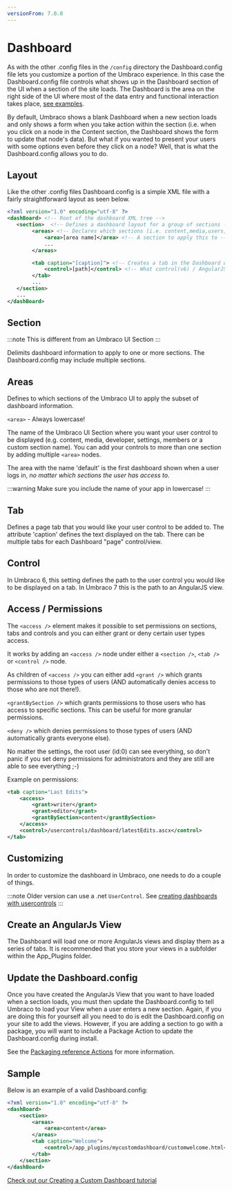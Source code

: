 ```yaml
---
versionFrom: 7.0.0
---
```


# Dashboard

As with the other .config files in the `/config` directory the Dashboard.config file lets you customize a portion of the Umbraco experience. In this case the Dashboard.config file controls what shows up in the Dashboard section of the UI when a section of the site loads. The Dashboard is the area on the right side of the UI where most of the data entry and functional interaction takes place, [see examples](../../../Extending/Dashboards/index.md).

By default, Umbraco shows a blank Dashboard when a new section loads and only shows a form when you take action within the section (i.e. when you click on a node in the Content section, the Dashboard shows the form to update that node's data). But what if you wanted to present your users with some options even before they click on a node?  Well, that is what the Dashboard.config allows you to do.

## Layout

Like the other .config files Dashboard.config is a simple XML file with a fairly straightforward layout as seen below.

```xml
<?xml version="1.0" encoding="utf-8" ?>
<dashBoard> <!-- Root of the dashboard XML tree -->
   <section>  <!-- Defines a dashboard layout for a group of sections -->
        <areas> <!-- Declares which sections (i.e. content,media,users,[your own]-->
            <area>[area name]</area> <!-- A section to apply this to -->
            ...
        </areas>

        <tab caption="[caption]"> <!-- Creates a tab in the Dashboard with the assigned caption -->
            <control>[path]</control> <!-- What control(v6) / AngularJS View (v7) to load in that tab -->
        </tab>
        ...
   </section>
   ...
</dashBoard>
```

## Section

:::note
This is different from an Umbraco UI Section
:::

Delimits dashboard information to apply to one or more sections. The Dashboard.config may include multiple sections.

## Areas

Defines to which sections of the Umbraco UI to apply the subset of dashboard information.

`<area>` - Always lowercase!

The name of the Umbraco UI Section where you want your user control to be displayed (e.g. content, media, developer, settings, members or a custom section name). You can add your controls to more than one section by adding multiple `<area>` nodes.

The area with the name 'default' is the first dashboard shown when a user logs in, *no matter which sections the user has access to.*

:::warning
Make sure you include the name of your app in lowercase!
:::

## Tab

Defines a page tab that you would like your user control to be added to. The attribute 'caption' defines the text displayed on the tab.  There can be multiple tabs for each Dashboard "page" control/view.

## Control

In Umbraco 6, this setting defines the path to the user control you would like to be displayed on a tab.
In Umbraco 7 this is the path to an AngularJS view.

## Access / Permissions

The `<access />` element makes it possible to set permissions on sections, tabs and controls and you can either grant or deny certain user types access.

It works by adding an `<access />` node under either a `<section />`, `<tab />` or `<control />` node.

As children of `<access />` you can either add `<grant />` which grants permissions to those types of users (AND automatically denies access to those who are not there!).

`<grantBySection />` which grants permissions to those users who has access to specific sections. This can be useful for more granular permissions.

`<deny />` which denies permissions to those types of users (AND automatically grants everyone else).

No matter the settings, the root user (id:0) can see everything, so don't panic if you set deny permissions for administrators and they are still are able to see everything ;-)

Example on permissions:

```xml
<tab caption="Last Edits">
    <access>
        <grant>writer</grant>
        <grant>editor</grant>
        <grantBySection>content</grantBySection>
    </access>
    <control>/usercontrols/dashboard/latestEdits.ascx</control>
</tab>
```

## Customizing

In order to customize the dashboard in Umbraco, one needs to do a couple of things.

:::note
Older version can use a .net `UserControl`. See [creating dashboards with usercontrols](index-v6.md)
:::

## Create an AngularJs View

The Dashboard will load one or more AngularJs views and display them as a series of tabs. It is recommended that you store your views in a subfolder within the App_Plugins folder.

## Update the Dashboard.config

Once you have created the AngularJs View that you want to have loaded when a section loads, you must then update the Dashboard.config to tell Umbraco to load your View when a user enters a new section. Again, if you are doing this for yourself all you need to do is edit the Dashboard.config on your site to add the views. However, if you are adding a section to go with a package, you will want to include a Package Action to update the Dashboard.config during install.

See the [Packaging reference Actions](../../../Reference/Packaging/index.md) for more information.

## Sample

Below is an example of a valid Dashboard.config:

```xml
<?xml version="1.0" encoding="utf-8" ?>
<dashBoard>
    <section>
        <areas>
            <area>content</area>
        </areas>
        <tab caption="Welcome">
            <control>/app_plugins/mycustomdashboard/customwelcome.html</control>
        </tab>
    </section>
</dashBoard>
```

[Check out our Creating a Custom Dashboard tutorial](../../../Tutorials/Creating-a-Custom-Dashboard/index.md)
